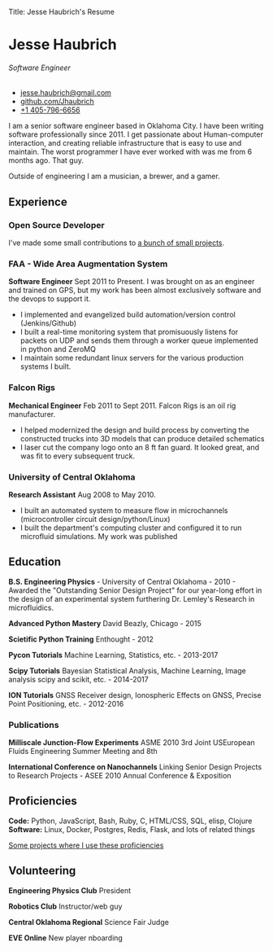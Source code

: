 Title:  Jesse Haubrich's Resume
# Jesse Haubrich
###### Software Engineer

<div id="contact">

* [jesse.haubrich@gmail.com](mailto:jesse.haubrich@gmail.com)
* [github.com/Jhaubrich](http://github.com/jhaubrich)
* [+1 405-796-6656](tel:+14057966656)

</div>

I am a senior software engineer based in Oklahoma City. I have been
writing software professionally since 2011. I get passionate about
Human-computer interaction, and creating reliable infrastructure that
is easy to use and maintain. The worst programmer I have ever worked
with was me from 6 months ago. That guy.

Outside of engineering I am a musician, a brewer, and a gamer.

## Experience

### Open Source Developer
I've made some small contributions to [a bunch of small
projects](http://github.com/jhaubrich).

### FAA - Wide Area Augmentation System
**Software Engineer** Sept 2011 to Present. I was brought on as an
engineer and trained on GPS, but my work has been almost exclusively
software and the devops to support it.
* I implemented and evangelized build automation/version control (Jenkins/Github)
* I built a real-time monitoring system that promisuously listens for packets on UDP and sends them through a worker queue implemented in python and ZeroMQ
* I maintain some redundant linux servers for the various production systems I built.

### Falcon Rigs
**Mechanical Engineer** Feb 2011 to Sept 2011. Falcon Rigs is an oil rig
manufacturer.
* I helped modernized the design and build process by converting
the constructed trucks into 3D models that can produce detailed
schematics
* I laser cut the company logo onto an 8 ft fan guard. It looked
great, and was fit to every subsequent truck.

### University of Central Oklahoma
**Research Assistant** Aug 2008 to May 2010.
* I built an automated system to measure flow in microchannels
(microcontroller circuit design/python/Linux)
* I built the department's computing cluster and configured it to run
microfluid simulations. My work was published

## Education
**B.S. Engineering Physics** - University of Central Oklahoma - 2010 - Awarded the "Outstanding Senior Design Project" for our
year-long effort in the design of an experimental system furthering Dr.
Lemley's Research in microfluidics.

**Advanced Python Mastery** David Beazly, Chicago - 2015

**Scietific Python Training** Enthought - 2012

**Pycon Tutorials** Machine Learning, Statistics, etc. - 2013-2017

**Scipy Tutorials** Bayesian Statistical Analysis, Machine Learning, Image analysis scipy and scikit, etc. - 2014-2017

**ION Tutorials** GNSS Receiver design, Ionospheric Effects on GNSS, Precise Point Positioning, etc. - 2012-2016

### Publications
**Milliscale Junction-Flow Experiments** ASME 2010 3rd Joint
USEuropean Fluids Engineering Summer Meeting and 8th

**International Conference on Nanochannels** Linking Senior Design
Projects to Research Projects - ASEE 2010 Annual Conference &
Exposition

## Proficiencies
**Code:** Python, JavaScript, Bash, Ruby, C, HTML/CSS, SQL, elisp, Clojure <br />
**Software:** Linux, Docker, Postgres, Redis, Flask, and lots of related things

[Some projects where I use these proficiencies](projects.html)

## Volunteering
**Engineering Physics Club**
President

**Robotics Club**
Instructor/web guy

**Central Oklahoma Regional**
Science Fair Judge

**EVE Online**
New player nboarding





<link rel="stylesheet" href="https://maxcdn.bootstrapcdn.com/bootstrap/4.0.0/css/bootstrap.min.css" integrity="sha384-Gn5384xqQ1aoWXA+058RXPxPg6fy4IWvTNh0E263XmFcJlSAwiGgFAW/dAiS6JXm" crossorigin="anonymous">
<link rel="stylesheet" href="my.css" >
